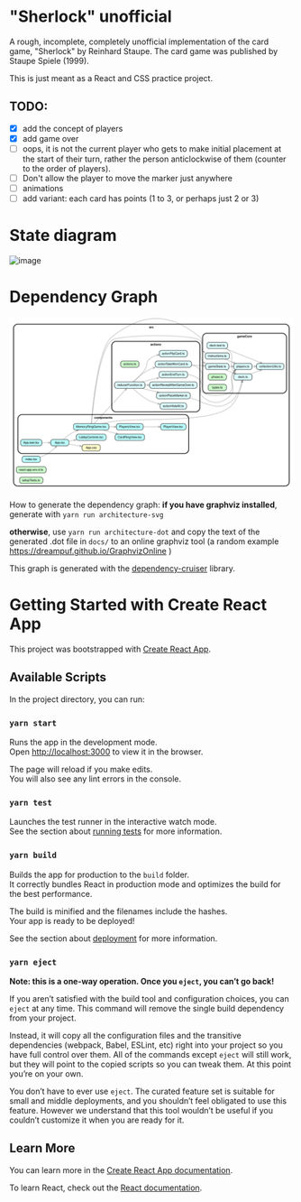 # "Sherlock" unofficial

A rough, incomplete, completely unofficial implementation of the card game, "Sherlock" by Reinhard Staupe. The card game was published by Staupe Spiele (1999).

This is just meant as a React and CSS practice project.

## TODO:

- [x] add the concept of players
- [x] add game over
- [ ] oops, it is not the current player who gets to make initial placement at the start of their turn, rather the person anticlockwise of them (counter to the order of players).
- [ ] Don't allow the player to move the marker just anywhere
- [ ] animations
- [ ] add variant: each card has points (1 to 3, or perhaps just 2 or 3)

# State diagram

![image](https://user-images.githubusercontent.com/69844/181218066-ef50ca3e-04bc-4bd2-9f7c-9f9d7b28d465.png)

# Dependency Graph

![dependencyGraph](./docs/dependencygraph.svg)

How to generate the dependency graph:
**if you have graphviz installed**, generate with `yarn run architecture-svg`

**otherwise**, use `yarn run architecture-dot` and copy the text of the generated .dot file in `docs/` to an online graphviz tool (a random example https://dreampuf.github.io/GraphvizOnline )

This graph is generated with the [dependency-cruiser](https://www.npmjs.com/package/dependency-cruiser) library.

# Getting Started with Create React App

This project was bootstrapped with [Create React App](https://github.com/facebook/create-react-app).

## Available Scripts

In the project directory, you can run:

### `yarn start`

Runs the app in the development mode.\
Open [http://localhost:3000](http://localhost:3000) to view it in the browser.

The page will reload if you make edits.\
You will also see any lint errors in the console.

### `yarn test`

Launches the test runner in the interactive watch mode.\
See the section about [running tests](https://facebook.github.io/create-react-app/docs/running-tests) for more information.

### `yarn build`

Builds the app for production to the `build` folder.\
It correctly bundles React in production mode and optimizes the build for the best performance.

The build is minified and the filenames include the hashes.\
Your app is ready to be deployed!

See the section about [deployment](https://facebook.github.io/create-react-app/docs/deployment) for more information.

### `yarn eject`

**Note: this is a one-way operation. Once you `eject`, you can’t go back!**

If you aren’t satisfied with the build tool and configuration choices, you can `eject` at any time. This command will remove the single build dependency from your project.

Instead, it will copy all the configuration files and the transitive dependencies (webpack, Babel, ESLint, etc) right into your project so you have full control over them. All of the commands except `eject` will still work, but they will point to the copied scripts so you can tweak them. At this point you’re on your own.

You don’t have to ever use `eject`. The curated feature set is suitable for small and middle deployments, and you shouldn’t feel obligated to use this feature. However we understand that this tool wouldn’t be useful if you couldn’t customize it when you are ready for it.

## Learn More

You can learn more in the [Create React App documentation](https://facebook.github.io/create-react-app/docs/getting-started).

To learn React, check out the [React documentation](https://reactjs.org/).
